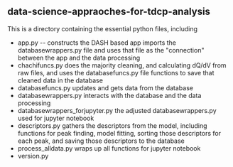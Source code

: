 ## data-science-appraoches-for-tdcp-analysis
This is a directory containing the essential python files, including

- app.py 
-- constructs the DASH based app imports the databasewrappers.py file and uses that file as the "connection" between the app and the data processing 
- chachifuncs.py 
does the majority cleaning, and calculating dQ/dV from raw files, and uses the databasefuncs.py file functions to save that cleaned data in the database
- databasefuncs.py 
updates and gets data from the database
- databasewrappers.py 
interacts with the database and the data processing
- databasewrappers_forjupyter.py 
the adjusted  databasewrappers.py used for jupyter notebook
- descriptors.py 
gathers the descriptors from the model, including functions for peak finding, model fitting, sorting those descriptors for each peak, and saving those descriptors to the database
- process_alldata.py 
wraps up all functions for jupyter notebook
- version.py

